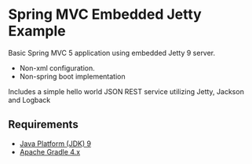 Spring MVC Embedded Jetty Example
=================================

Basic Spring MVC 5 application using embedded Jetty 9 server. 

* Non-xml configuration. 
* Non-spring boot implementation

Includes a simple hello world JSON REST service utilizing Jetty, Jackson and Logback

Requirements
------------
* [Java Platform (JDK) 9](http://www.oracle.com/technetwork/java/javase/downloads/index.html)
* [Apache Gradle 4.x](https://gradle.org/)